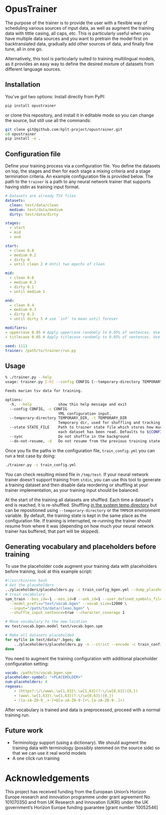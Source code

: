 # OpusTrainer
The purpose of the trainer is to provide the user with a flexible way of scheduling various sources of input data, as well as augment the training data with tittle casing, all caps, etc. This is particularly useful when you have multiple data sources and you want to pretrain the model first on backtranslated data, gradually add other sources of data, and finally fine tune, all in one go.

Alternatively, this tool is particularly suited to training multilingual models, as it provides an easy way to define the desired mixture of datasets from different language sources.

## Installation
You've got two options: Install directly from PyPI:

```sh
pip install opustrainer
```

or clone this repository, and install it in editable mode so you can change the source, but still use all the commands:

```sh
git clone git@github.com:hplt-project/opustrainer.git
cd opustrainer
pip install -e .
```

## Configuration file
Define your training process via a configuration file. You define the datasets on top, the stages and then for each stage a mixing criteria and a stage termination criteria. An example configuration file is provided below. The path to the `trainer` is a path to any neural network trainer that supports having stdin as training input format.
```yml
# Datasets are already TSV files
datasets:
  clean: test/data/clean
  medium: test/data/medium
  dirty: test/data/dirty

stages:
  - start
  - mid
  - end

start:
  - clean 0.8
  - medium 0.2
  - dirty 0
  - until clean 2 # Until two epochs of clean

mid:
  - clean 0.6
  - medium 0.3
  - dirty 0.1
  - until medium 1

end:
  - clean 0.4
  - medium 0.3
  - dirty 0.3
  - until dirty 5 # use `inf` to mean until forever

modifiers:
- uppercase 0.05 # Apply uppercase randomly to 0.05% of sentences. Use 0 to disable
- titlecase 0.05 # Apply titlecase randomly to 0.05% of sentences. Use 0 to disable

seed: 1111
trainer: /path/to/trainer/run.py
```

## Usage
```bash
% ./trainer.py --help
usage: trainer.py [-h] --config CONFIG [--temporary-directory TEMPORARY_DIR] [--state STATE_FILE] [--do-not-resume] [--sync] [trainer-command [arguments]]

Feeds marian tsv data for training.

options:
  -h, --help            show this help message and exit
  --config CONFIG, -c CONFIG
                        YML configuration input.
  --temporary-directory TEMPORARY_DIR, -t TEMPORARY_DIR
                        Temporary dir, used for shuffling and tracking state
  --state STATE_FILE    Path to trainer state file which stores how much of
                        each dataset has been read. Defaults to ${CONFIG}.state
  --sync                Do not shuffle in the background
  --do-not-resume, -d   Do not resume from the previous training state
```
Once you fix the paths in the configuration file, `train_config.yml` you can run a test case by doing:
```bash
./trainer.py -c train_config.yml
```
You can check resulting mixed file in `/tmp/test`. If your neural network trainer doesn't support training from `stdin`, you can use this tool to generate a training dataset and then disable data reordering or shuffling at your trainer implementation, as your training input should be balanced.

At the start of the training all datasets are shuffled. Each time a dataset's end is reached, it is re-shuffled. Shuffling [in the system temp directory](https://docs.python.org/3.11/library/tempfile.html#tempfile.gettempdir) but can be repositioned using `--temporary-directory` or the `TMPDIR` environment variable. By default, the training state is kept in the same place as the configuration file. If training is interrupted, re-running the trainer should resume from where it was (depending on how much your neural network trainer has buffered, that part will be skipped).

## Generating vocabulary and placeholders before training
To use the placeholder code augment your training data with placeholders before training, look at this example script:
```bash
#!/usr/bin/env bash
# Get the placeholders
../placeholders/placeholders.py -c train_config_bgen.yml --dump_placeholders > my_placeholders
# train vocabulary
spm_train --bos_id=-1 --eos_id=0 --unk_id=1 --user_defined_symbols_file my_placeholders \
  --model_prefix="test/vocab.bgen" --vocab_size=12000 \
  --input="/path/to/data/clean.bgen" \
  --shuffle_input_sentence=true --character_coverage 1

# Move vocabulary to the new location
mv test/vocab.bgen.model test/vocab.bgen.spm

# Make all datasets placeholded
for myfile in test/data/*.bgen; do
	../placeholders/placeholders.py -n --strict --encode -c train_config_bgen.yml < ${myfile} > ${myfile}.pls
done
```
You need to augment the training configuration with additional placeholder configuration setting:
```yml
vocab: /path/to/vocab.bgen.spm
placeholder-symbol: "<PLACEHOLDER>"
num-placeholders: 4
regexes:
    - (https?:\/\/www\.\w{1,63}\.\w{1,63}(?:\/\w{0,63}){0,})
    - (www\.\w{1,63}\.\w{1,63}(?:\/\w{0,63}){0,})
    - ([a-zA-Z0-9_.+-]+@[a-zA-Z0-9-]+\.[a-zA-Z0-9-.]+)
```
After vocabulary is trained and data is preprocessed, proceed with a normal training run.

## Future work

- Terminology support (using a dictionary). We should augment the training data with terminology (possibly stemmed on the source side) so that we can use it real world models
- A one click run training

# Acknowledgements

This project has received funding from the European Union’s Horizon Europe research and innovation programme under grant agreement No 101070350 and from UK Research and Innovation (UKRI) under the UK government’s Horizon Europe funding guarantee [grant number 10052546]